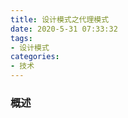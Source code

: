 ```yaml
---
title: 设计模式之代理模式
date: 2020-5-31 07:33:32
tags:
- 设计模式
categories:
- 技术
---
```


### 概述



<!-- more -->